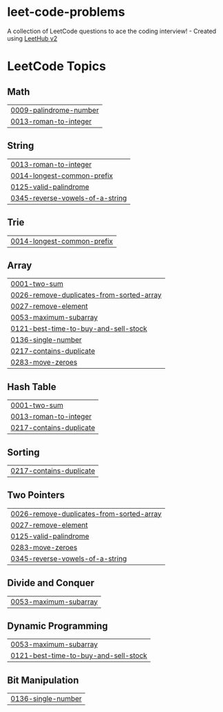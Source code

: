 # leet-code-problems
A collection of LeetCode questions to ace the coding interview! - Created using [LeetHub v2](https://github.com/arunbhardwaj/LeetHub-2.0)

<!---LeetCode Topics Start-->
# LeetCode Topics
## Math
|  |
| ------- |
| [0009-palindrome-number](https://github.com/jamerulhassan/leet-code-problems/tree/master/0009-palindrome-number) |
| [0013-roman-to-integer](https://github.com/jamerulhassan/leet-code-problems/tree/master/0013-roman-to-integer) |
## String
|  |
| ------- |
| [0013-roman-to-integer](https://github.com/jamerulhassan/leet-code-problems/tree/master/0013-roman-to-integer) |
| [0014-longest-common-prefix](https://github.com/jamerulhassan/leet-code-problems/tree/master/0014-longest-common-prefix) |
| [0125-valid-palindrome](https://github.com/jamerulhassan/leet-code-problems/tree/master/0125-valid-palindrome) |
| [0345-reverse-vowels-of-a-string](https://github.com/jamerulhassan/leet-code-problems/tree/master/0345-reverse-vowels-of-a-string) |
## Trie
|  |
| ------- |
| [0014-longest-common-prefix](https://github.com/jamerulhassan/leet-code-problems/tree/master/0014-longest-common-prefix) |
## Array
|  |
| ------- |
| [0001-two-sum](https://github.com/jamerulhassan/leet-code-problems/tree/master/0001-two-sum) |
| [0026-remove-duplicates-from-sorted-array](https://github.com/jamerulhassan/leet-code-problems/tree/master/0026-remove-duplicates-from-sorted-array) |
| [0027-remove-element](https://github.com/jamerulhassan/leet-code-problems/tree/master/0027-remove-element) |
| [0053-maximum-subarray](https://github.com/jamerulhassan/leet-code-problems/tree/master/0053-maximum-subarray) |
| [0121-best-time-to-buy-and-sell-stock](https://github.com/jamerulhassan/leet-code-problems/tree/master/0121-best-time-to-buy-and-sell-stock) |
| [0136-single-number](https://github.com/jamerulhassan/leet-code-problems/tree/master/0136-single-number) |
| [0217-contains-duplicate](https://github.com/jamerulhassan/leet-code-problems/tree/master/0217-contains-duplicate) |
| [0283-move-zeroes](https://github.com/jamerulhassan/leet-code-problems/tree/master/0283-move-zeroes) |
## Hash Table
|  |
| ------- |
| [0001-two-sum](https://github.com/jamerulhassan/leet-code-problems/tree/master/0001-two-sum) |
| [0013-roman-to-integer](https://github.com/jamerulhassan/leet-code-problems/tree/master/0013-roman-to-integer) |
| [0217-contains-duplicate](https://github.com/jamerulhassan/leet-code-problems/tree/master/0217-contains-duplicate) |
## Sorting
|  |
| ------- |
| [0217-contains-duplicate](https://github.com/jamerulhassan/leet-code-problems/tree/master/0217-contains-duplicate) |
## Two Pointers
|  |
| ------- |
| [0026-remove-duplicates-from-sorted-array](https://github.com/jamerulhassan/leet-code-problems/tree/master/0026-remove-duplicates-from-sorted-array) |
| [0027-remove-element](https://github.com/jamerulhassan/leet-code-problems/tree/master/0027-remove-element) |
| [0125-valid-palindrome](https://github.com/jamerulhassan/leet-code-problems/tree/master/0125-valid-palindrome) |
| [0283-move-zeroes](https://github.com/jamerulhassan/leet-code-problems/tree/master/0283-move-zeroes) |
| [0345-reverse-vowels-of-a-string](https://github.com/jamerulhassan/leet-code-problems/tree/master/0345-reverse-vowels-of-a-string) |
## Divide and Conquer
|  |
| ------- |
| [0053-maximum-subarray](https://github.com/jamerulhassan/leet-code-problems/tree/master/0053-maximum-subarray) |
## Dynamic Programming
|  |
| ------- |
| [0053-maximum-subarray](https://github.com/jamerulhassan/leet-code-problems/tree/master/0053-maximum-subarray) |
| [0121-best-time-to-buy-and-sell-stock](https://github.com/jamerulhassan/leet-code-problems/tree/master/0121-best-time-to-buy-and-sell-stock) |
## Bit Manipulation
|  |
| ------- |
| [0136-single-number](https://github.com/jamerulhassan/leet-code-problems/tree/master/0136-single-number) |
<!---LeetCode Topics End-->